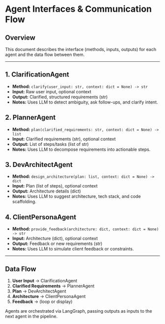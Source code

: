 # Agent Interfaces & Communication Flow

## Overview
This document describes the interface (methods, inputs, outputs) for each agent and the data flow between them.

---

## 1. ClarificationAgent
- **Method:** `clarify(user_input: str, context: dict = None) -> str`
- **Input:** Raw user input, optional context
- **Output:** Clarified, structured requirements (str)
- **Notes:** Uses LLM to detect ambiguity, ask follow-ups, and clarify intent.

## 2. PlannerAgent
- **Method:** `plan(clarified_requirements: str, context: dict = None) -> list`
- **Input:** Clarified requirements (str), optional context
- **Output:** List of steps/tasks (list of str)
- **Notes:** Uses LLM to decompose requirements into actionable steps.

## 3. DevArchitectAgent
- **Method:** `design_architecture(plan: list, context: dict = None) -> dict`
- **Input:** Plan (list of steps), optional context
- **Output:** Architecture details (dict)
- **Notes:** Uses LLM to suggest architecture, tech stack, and code scaffolding.

## 4. ClientPersonaAgent
- **Method:** `provide_feedback(architecture: dict, context: dict = None) -> str`
- **Input:** Architecture (dict), optional context
- **Output:** Feedback or new requirements (str)
- **Notes:** Uses LLM to simulate client feedback or constraints.

---

## Data Flow
1. **User Input** → ClarificationAgent
2. **Clarified Requirements** → PlannerAgent
3. **Plan** → DevArchitectAgent
4. **Architecture** → ClientPersonaAgent
5. **Feedback** → (loop or display)

Agents are orchestrated via LangGraph, passing outputs as inputs to the next agent in the pipeline. 